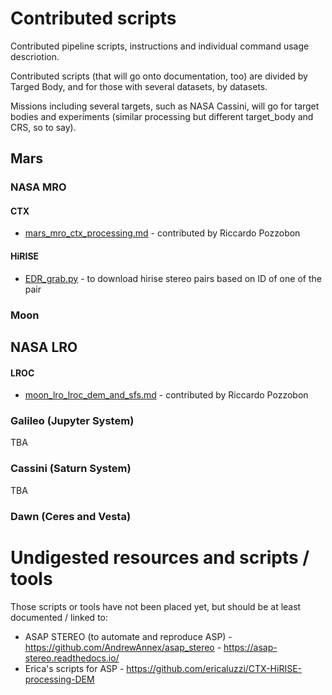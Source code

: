 # Contributed scripts

Contributed pipeline scripts, instructions and individual command usage descriotion.

Contributed scripts (that will go onto documentation, too) are divided by Targed Body, and for those with several datasets, by datasets. 

Missions including several targets, such as NASA Cassini, will go for target bodies and experiments (similar processing but different target_body and CRS, so to say).

## Mars

### NASA MRO 

#### CTX 

* [mars_mro_ctx_processing.md](mars_mro_ctx_processing.md) - contributed by Riccardo Pozzobon

#### HiRISE

* [EDR_grab.py](EDR_grab.py) - to download hirise stereo pairs based on ID of one of the pair
 
### Moon

## NASA LRO

#### LROC

* [moon_lro_lroc_dem_and_sfs.md](moon_lro_lroc_dem_and_sfs.md) - contributed by Riccardo Pozzobon

### Galileo (Jupyter System)

TBA 

### Cassini (Saturn System)

TBA 

### Dawn (Ceres and Vesta)

# Undigested resources and scripts / tools

Those scripts or tools have not been placed yet, but should be at least documented / linked to:

* ASAP STEREO (to automate and reproduce ASP) - https://github.com/AndrewAnnex/asap_stereo - https://asap-stereo.readthedocs.io/
* Erica's scripts for ASP - https://github.com/ericaluzzi/CTX-HiRISE-processing-DEM

